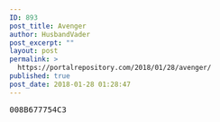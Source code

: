 ```yaml
---
ID: 893
post_title: Avenger
author: HusbandVader
post_excerpt: ""
layout: post
permalink: >
  https://portalrepository.com/2018/01/28/avenger/
published: true
post_date: 2018-01-28 01:28:47
---
```

<pre>008B677754C3</pre>